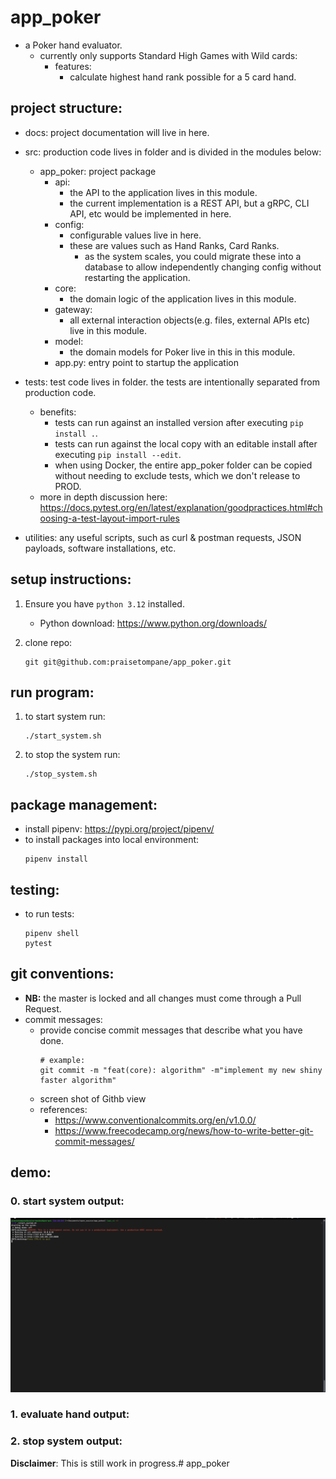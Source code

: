 # app_poker
- a Poker hand evaluator.
    - currently only supports Standard High Games with Wild cards:
        - features:
            - calculate highest hand rank possible for a 5 card hand.

## project structure:
- docs: project documentation will live in here.
- src: production code lives in folder and is divided in the modules below:
    - app_poker: project package
        - api:
            - the API to the application lives in this module.
            - the current implementation is a REST API, but a gRPC, CLI API, etc would be implemented in here.
        - config:
            - configurable values live in here. 
            - these are values such as Hand Ranks, Card Ranks.
                - as the system scales, you could migrate these into a database to allow independently
                changing config without restarting the application.
        - core:
            - the domain logic of the application lives in this module.
        - gateway:
            - all external interaction objects(e.g. files, external APIs etc) live in this module.
        - model:
            - the domain models for Poker live in this in this module.
        - app.py:
            entry point to startup the application
- tests: test code lives in folder.
    the tests are intentionally separated from production code.
    - benefits:
        - tests can run against an installed version after executing `pip install .`.
        - tests can run against the local copy with an editable install after executing `pip install --edit`.
        - when using Docker, the entire app_poker folder can be copied without needing to exclude tests, which we don't release to PROD.
    - more in depth discussion here: https://docs.pytest.org/en/latest/explanation/goodpractices.html#choosing-a-test-layout-import-rules

- utilities: any useful scripts, such as curl & postman requests, JSON payloads, software installations, etc.

## setup instructions:
1. Ensure you have `python 3.12` installed.
    - Python download: https://www.python.org/downloads/

2. clone repo: 
    ```shell
    git git@github.com:praisetompane/app_poker.git
    ```
## run program:

1. to start system run:
    ```shell
    ./start_system.sh
    ```

2. to stop the system run:
    ```shell
    ./stop_system.sh
    ```

## package management:
- install pipenv: https://pypi.org/project/pipenv/
- to install packages into local environment:
    ```shell
    pipenv install
    ```

## testing:
- to run tests:
    ```shell
    pipenv shell
    pytest
    ```
## git conventions:
- **NB:** the master is locked and all changes must come through a Pull Request.
- commit messages:
    - provide concise commit messages that describe what you have done.
        ```shell
        # example:
        git commit -m "feat(core): algorithm" -m"implement my new shiny faster algorithm"
        ```
    - screen shot of Githb view
    - references: 
        - https://www.conventionalcommits.org/en/v1.0.0/
        - https://www.freecodecamp.org/news/how-to-write-better-git-commit-messages/
## demo:
### 0. start system output: <br>
![start system output](./docs/start_system_output.png)

### 1. evaluate hand output: <br>

### 2. stop system output:<br>

**Disclaimer**: This is still work in progress.# app_poker
